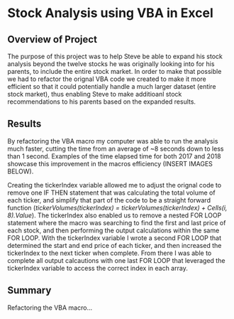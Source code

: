 # Stock Analysis using VBA in Excel

## Overview of Project

The purpose of this project was to help Steve be able to expand his stock analysis beyond the twelve stocks he was originally looking into for his parents, to include the entire stock market. In order to make that possible we had to refactor the orignal VBA code we created to make it more efficient so that it could potentially handle a much larger dataset (entire stock market), thus enabling Steve to make additioanl stock recommendations to his parents based on the expanded results.   

## Results

By refactoring the VBA macro my computer was able to run the analysis much faster, cutting the time from an average of ~8 seconds down to less than 1 second.  Examples of the time elapsed time for both 2017 and 2018 showcase this improvement in the macros efficiency (INSERT IMAGES BELOW).

Creating the tickerIndex variable allowed me to adjust the orignal code to remove one IF THEN statement that was calculating the total volume of each ticker, and simplify that part of the code to be a straight forward function (*tickerVolumes(tickerIndex) = tickerVolumes(tickerIndex) + Cells(i, 8).Value*). The tickerIndex also enabled us to remove a nested FOR LOOP statement where the macro was searching to find the first and last price of each stock, and then performing the output calculations within the same FOR LOOP. With the tickerIndex variable I wrote a second FOR LOOP that determined the start and end price of each ticker, and then increased the tickerIndex to the next ticker when complete.  From there I was able to complete all output calcautions with one last FOR LOOP that leveraged the tickerIndex variable to access the correct index in each array.     

## Summary

Refactoring the VBA macro...

